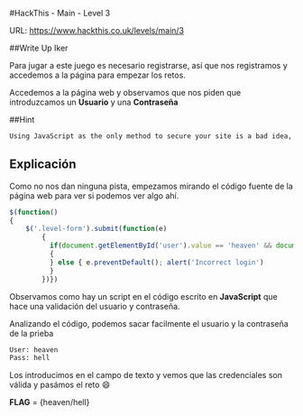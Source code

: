 #HackThis - Main -  Level 3

URL:      https://www.hackthis.co.uk/levels/main/3

##Write Up Iker

Para jugar a este juego es necesario registrarse, así que nos registramos y accedemos a la página para empezar los retos.

Accedemos a la página web y observamos que nos piden que introduzcamos un **Usuario** y una **Contraseña**  

##Hint

```html
Using JavaScript as the only method to secure your site is a bad idea, but this has obviously been over looked while coding this page.
```


## Explicación

Como no nos dan ninguna pista, empezamos mirando el código fuente de la página web para ver si podemos ver algo ahí.

```javascript
$(function()
{ 
    $('.level-form').submit(function(e)
        { 
          if(document.getElementById('user').value == 'heaven' && document.getElementById('pass').value == 'hell') 
          { 
          } else { e.preventDefault(); alert('Incorrect login') 
          } 
        })})
```

Observamos como hay un script en el código escrito en **JavaScript** que hace una validación del usuario y contraseña.

Analizando el código, podemos sacar facilmente el usuario y la contraseña de la prieba

```html
User: heaven
Pass: hell
```

Los introducimos en el campo de texto y vemos que las credenciales son válida y pasámos el reto :smile:

**FLAG** = {heaven/hell}

